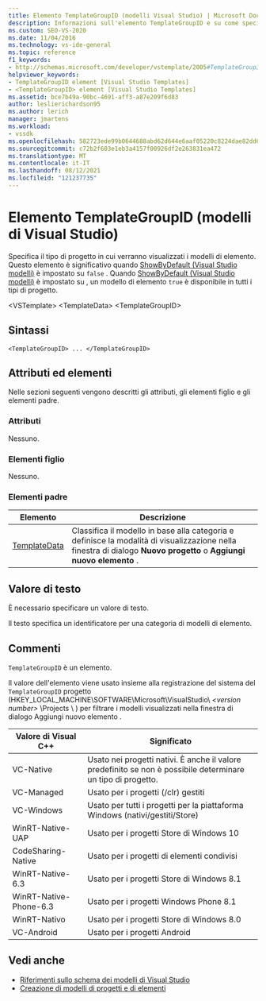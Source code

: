 ```yaml
---
title: Elemento TemplateGroupID (modelli Visual Studio) | Microsoft Docs
description: Informazioni sull'elemento TemplateGroupID e su come specifica il tipo di progetto in cui verranno visualizzati i modelli di elemento.
ms.custom: SEO-VS-2020
ms.date: 11/04/2016
ms.technology: vs-ide-general
ms.topic: reference
f1_keywords:
- http://schemas.microsoft.com/developer/vstemplate/2005#TemplateGroupID
helpviewer_keywords:
- TemplateGroupID element [Visual Studio Templates]
- <TemplateGroupID> element [Visual Studio Templates]
ms.assetid: bce7b49a-90bc-4691-aff3-a87e209f6d83
author: leslierichardson95
ms.author: lerich
manager: jmartens
ms.workload:
- vssdk
ms.openlocfilehash: 582723ede99b0644688abd62d644e6aaf05220c8224dae82dd6eace39c904f63
ms.sourcegitcommit: c72b2f603e1eb3a4157f00926df2e263831ea472
ms.translationtype: MT
ms.contentlocale: it-IT
ms.lasthandoff: 08/12/2021
ms.locfileid: "121237735"
---
```

# <a name="templategroupid-element-visual-studio-templates"></a>Elemento TemplateGroupID (modelli di Visual Studio)
Specifica il tipo di progetto in cui verranno visualizzati i modelli di elemento. Questo elemento è significativo quando [ShowByDefault (Visual Studio modelli)](../extensibility/showbydefault-visual-studio-templates.md) è impostato su `false` . Quando [ShowByDefault (Visual Studio modelli)](../extensibility/showbydefault-visual-studio-templates.md) è impostato su , un modello di elemento `true` è disponibile in tutti i tipi di progetto.

 \<VSTemplate> \<TemplateData>
 \<TemplateGroupID>

## <a name="syntax"></a>Sintassi

```
<TemplateGroupID> ... </TemplateGroupID>
```

## <a name="attributes-and-elements"></a>Attributi ed elementi
 Nelle sezioni seguenti vengono descritti gli attributi, gli elementi figlio e gli elementi padre.

### <a name="attributes"></a>Attributi
 Nessuno.

### <a name="child-elements"></a>Elementi figlio
 Nessuno.

### <a name="parent-elements"></a>Elementi padre

|Elemento|Descrizione|
|-------------|-----------------|
|[TemplateData](../extensibility/templatedata-element-visual-studio-templates.md)|Classifica il modello in base alla categoria e definisce la modalità di visualizzazione nella finestra di dialogo **Nuovo progetto** o **Aggiungi nuovo elemento** .|

## <a name="text-value"></a>Valore di testo
 È necessario specificare un valore di testo.

 Il testo specifica un identificatore per una categoria di modelli di elemento.

## <a name="remarks"></a>Commenti
 `TemplateGroupID` è un elemento.

 Il valore dell'elemento viene usato insieme alla registrazione del sistema del `TemplateGroupID` progetto (HKEY_LOCAL_MACHINE\SOFTWARE\Microsoft\VisualStudio\\ *\<version number>* \Projects \\ )  per filtrare i modelli visualizzati nella finestra di dialogo Aggiungi nuovo elemento .

|Valore di Visual C++|Significato|
|------------------------|-------------|
|VC-Native|Usato nei progetti nativi. È anche il valore predefinito se non è possibile determinare un tipo di progetto.|
|VC-Managed|Usato per i progetti (/clr) gestiti|
|VC-Windows|Usato per tutti i progetti per la piattaforma Windows (nativi/gestiti/Store)|
|WinRT-Native-UAP|Usato per i progetti Store di Windows 10|
|CodeSharing-Native|Usato per i progetti di elementi condivisi|
|WinRT-Native-6.3|Usato per i progetti Store di Windows 8.1|
|WinRT-Native-Phone-6.3|Usato per i progetti Windows Phone 8.1|
|WinRT-Nativo|Usato per i progetti Store di Windows 8.0|
|VC-Android|Usato per i progetti Android|

## <a name="see-also"></a>Vedi anche
- [Riferimenti sullo schema dei modelli di Visual Studio](../extensibility/visual-studio-template-schema-reference.md)
- [Creazione di modelli di progetti e di elementi](../ide/creating-project-and-item-templates.md)
